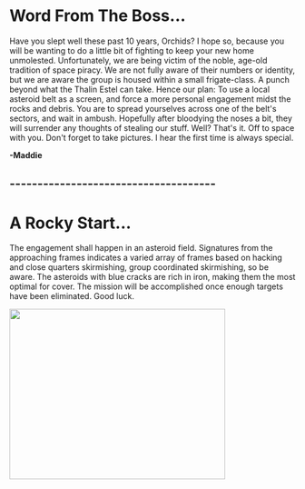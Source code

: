 # Word From The Boss...

Have you slept well these past 10 years, Orchids? I hope so, because you will be wanting to do a little bit of fighting to keep your new home unmolested. Unfortunately, we are being victim of the noble, age-old tradition of space piracy. We are not fully aware of their numbers or identity, but we are aware the group is housed within a small frigate-class. A punch beyond what the Thalin Estel can take. Hence our plan: To use a local asteroid belt as a screen, and force a more personal engagement midst the rocks and debris. You are to spread yourselves across one of the belt's sectors, and wait in ambush. Hopefully after bloodying the noses a bit, they will surrender any thoughts of stealing our stuff. Well? That's it. Off to space with you. Don't forget to take pictures. I hear the first time is always special.

**-Maddie**

## -------------------------------------
# A Rocky Start...

The engagement shall happen in an asteroid field. Signatures from the approaching frames indicates a varied array of frames based on hacking and close quarters skirmishing, group coordinated skirmishing, so be aware. The asteroids with blue cracks are rich in iron, making them the most optimal for cover. The mission will be accomplished once enough targets have been eliminated. Good luck.

<a href="https://i.imgur.com/WNsJuoQ.png"> <img src="https://i.imgur.com/WNsJuoQ.png" width="380" height="300"> </a>